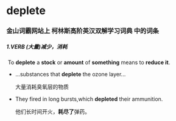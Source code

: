 # deplete

### 金山词霸网站上 柯林斯高阶英汉双解学习词典 中的词条

##### 1.VERB  (大量)减少，消耗

​	To **deplete** a **stock** or **amount** of **something** means to **reduce it**.

- ...substances that **deplete** the ozone layer...

  大量消耗臭氧层的物质

- They fired in long bursts,which **depleted** their ammunition.

  他们长时间开火，**耗尽了**弹药。